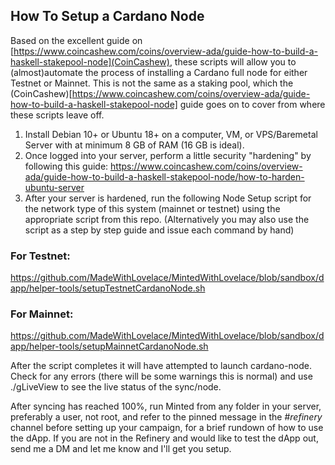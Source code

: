 ## How To Setup a Cardano Node

Based on the excellent guide on [https://www.coincashew.com/coins/overview-ada/guide-how-to-build-a-haskell-stakepool-node](CoinCashew), these scripts will allow you to (almost)automate the process of installing a Cardano full node for either Testnet or Mainnet. This is not the same as a staking pool, which the (CoinCashew)[https://www.coincashew.com/coins/overview-ada/guide-how-to-build-a-haskell-stakepool-node] guide goes on to cover from where these scripts leave off.

1. Install Debian 10+ or Ubuntu 18+ on a computer, VM, or VPS/Baremetal Server with at minimum 8 GB of RAM (16 GB is ideal).
2. Once logged into your server, perform a little security "hardening" by following this guide: https://www.coincashew.com/coins/overview-ada/guide-how-to-build-a-haskell-stakepool-node/how-to-harden-ubuntu-server
3. After your server is hardened, run the following Node Setup script for the network type of this system (mainnet or testnet) using the appropriate script from this repo. 
      (Alternatively you may also use the script as a step by step guide and issue each command by hand)
      
### For Testnet:
https://github.com/MadeWithLovelace/MintedWithLovelace/blob/sandbox/dapp/helper-tools/setupTestnetCardanoNode.sh

### For Mainnet:
https://github.com/MadeWithLovelace/MintedWithLovelace/blob/sandbox/dapp/helper-tools/setupMainnetCardanoNode.sh

After the script completes it will have attempted to launch cardano-node. Check for any errors (there will be some warnings this is normal) and use ./gLiveView to see the live status of the sync/node.

After syncing has reached 100%, run Minted from any folder in your server, preferably a user, not root, and refer to the pinned message in the #_refinery_ channel before setting up your campaign, for a brief rundown of how to use the dApp. If you are not in the Refinery and would like to test the dApp out, send me a DM and let me know and I'll get you setup.
